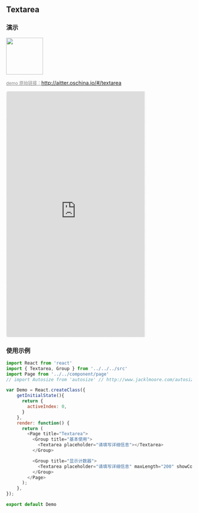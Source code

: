 ## Textarea

### 演示

<img width="100" src="http://qr.topscan.com/api.php?text=http://aitter.oschina.io/#/textarea"/>

<a href="http://aitter.oschina.io/#/textarea" target="_blank" style="font-size:12px;color:#888;">demo 原始链接：http://aitter.oschina.io/#/textarea</a>

<div style="width:377px;height:667px;display:inline-block;border:1px dashed #ececec;border-radius:5px;overflow:hidden;">
  <iframe src="http://aitter.oschina.io/#/textarea" width="375" height="667" border="0" frameborder="0"></iframe>
</div>


### 使用示例

``` javascript
import React from 'react'
import { Textarea, Group } from '../../../src'
import Page from '../../component/page'
// import Autosize from 'autosize' // http://www.jacklmoore.com/autosize/

var Demo = React.createClass({
    getInitialState(){
      return {
        activeIndex: 0,
      }
    },
    render: function() {
      return (
        <Page title="Textarea">
          <Group title="基本使用">
            <Textarea placeholder="请填写详细信息"></Textarea>
          </Group>

          <Group title="显示计数器">
            <Textarea placeholder="请填写详细信息" maxLength="200" showCounter></Textarea>
          </Group>
        </Page>
      );
    },
});

export default Demo

```
